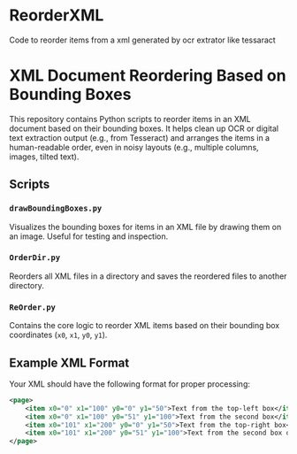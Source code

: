 # ReorderXML
Code to reorder items from a xml generated by ocr extrator like tessaract
# XML Document Reordering Based on Bounding Boxes

This repository contains Python scripts to reorder items in an XML document based on their bounding boxes. It helps clean up OCR or digital text extraction output (e.g., from Tesseract) and arranges the items in a human-readable order, even in noisy layouts (e.g., multiple columns, images, tilted text).

## Scripts

### `drawBoundingBoxes.py`
Visualizes the bounding boxes for items in an XML file by drawing them on an image. Useful for testing and inspection.

### `OrderDir.py`
Reorders all XML files in a directory and saves the reordered files to another directory.

### `ReOrder.py`
Contains the core logic to reorder XML items based on their bounding box coordinates (`x0`, `x1`, `y0`, `y1`).

## Example XML Format

Your XML should have the following format for proper processing:

```xml
<page>
    <item x0="0" x1="100" y0="0" y1="50">Text from the top-left box</item>
    <item x0="0" x1="100" y0="51" y1="100">Text from the second box</item>
    <item x0="101" x1="200" y0="0" y1="50">Text from the top-right box</item>
    <item x0="101" x1="200" y0="51" y1="100">Text from the second box on the right</item>
</page>
